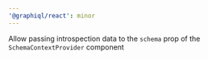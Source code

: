 ```yaml
---
'@graphiql/react': minor
---
```


Allow passing introspection data to the `schema` prop of the `SchemaContextProvider` component
